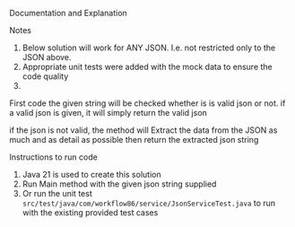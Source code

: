 Documentation and Explanation

Notes
1. Below solution will work for ANY JSON. I.e. not restricted only to the JSON above.
2. Appropriate unit tests were added with the mock data to ensure the code quality
3. 

First code the given string will be checked whether is is valid json or not.
if a valid json is given, it will simply return the valid json

if the json is not valid, the method will Extract the data from the JSON as much and as detail as possible
then return the extracted json string

Instructions to run code
1. Java 21 is used to create this solution
2. Run Main method with the given json string supplied
3. Or run the unit test `src/test/java/com/workflow86/service/JsonServiceTest.java` to run with the existing provided test cases